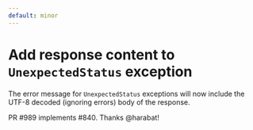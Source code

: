 ```yaml
---
default: minor
---
```


# Add response content to `UnexpectedStatus` exception

The error message for `UnexpectedStatus` exceptions will now include the UTF-8 decoded (ignoring errors) body of the response.

PR #989 implements #840. Thanks @harabat!
